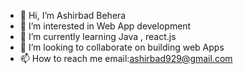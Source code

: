 - 👋 Hi, I’m Ashirbad Behera
- 👀 I’m interested in Web App development 
- 🌱 I’m currently learning Java , react.js
- 💞️ I’m looking to collaborate on building web Apps
- 📫 How to reach me email:ashirbad929@gmail.com

<!---
Ashirbad929/Ashirbad929 is a ✨ special ✨ repository because its `README.md` (this file) appears on your GitHub profile.
You can click the Preview link to take a look at your changes.
--->

